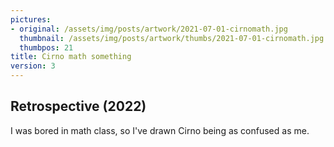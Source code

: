 ```yaml
---
pictures:
- original: /assets/img/posts/artwork/2021-07-01-cirnomath.jpg
  thumbnail: /assets/img/posts/artwork/thumbs/2021-07-01-cirnomath.jpg
  thumbpos: 21
title: Cirno math something
version: 3
---
```

## Retrospective (2022)
I was bored in math class, so I've drawn Cirno being as confused as me.
